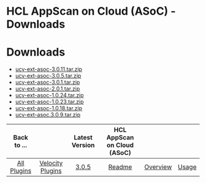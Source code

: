 
HCL AppScan on Cloud (ASoC) - Downloads
=======================================

# Downloads

- [ucv-ext-asoc-3.0.11.tar.zip](https://hclcr.io/files/devops/accelerate/plugins/ucv-ext-asoc/ucv-ext-asoc:3.0.11.tar)
- [ucv-ext-asoc-3.0.5.tar.zip](https://raw.githubusercontent.com/UrbanCode/IBM-UCV-PLUGINS/main/files/ucv-ext-asoc/ucv-ext-asoc-3.0.5.tar.zip)
- [ucv-ext-asoc-3.0.1.tar.zip](https://raw.githubusercontent.com/UrbanCode/IBM-UCV-PLUGINS/main/files/ucv-ext-asoc/ucv-ext-asoc-3.0.1.tar.zip)
- [ucv-ext-asoc-2.0.1.tar.zip](https://raw.githubusercontent.com/UrbanCode/IBM-UCV-PLUGINS/main/files/ucv-ext-asoc/ucv-ext-asoc-2.0.1.tar.zip)
- [ucv-ext-asoc-1.0.24.tar.zip](https://raw.githubusercontent.com/UrbanCode/IBM-UCV-PLUGINS/main/files/ucv-ext-asoc/ucv-ext-asoc-1.0.24.tar.zip)
- [ucv-ext-asoc-1.0.23.tar.zip](https://raw.githubusercontent.com/UrbanCode/IBM-UCV-PLUGINS/main/files/ucv-ext-asoc/ucv-ext-asoc-1.0.23.tar.zip)
- [ucv-ext-asoc-1.0.18.tar.zip](https://raw.githubusercontent.com/UrbanCode/IBM-UCV-PLUGINS/main/files/ucv-ext-asoc/ucv-ext-asoc-1.0.18.tar.zip)
- [ucv-ext-asoc.3.0.9.tar.zip](https://raw.githubusercontent.com/UrbanCode/IBM-UCV-PLUGINS/main/files/ucv-ext-asoc/ucv-ext-asoc.3.0.9.tar.zip)

|Back to ...||Latest Version|HCL AppScan on Cloud (ASoC) |||
| :---: | :---: | :---: | :---: | :---: | :---: |
|[All Plugins](../../index.md)|[Velocity Plugins](../README.md)|[3.0.5](https://raw.githubusercontent.com/UrbanCode/IBM-UCV-PLUGINS/main/files/ucv-ext-asoc/ucv-ext-asoc-3.0.5.tar.zip)|[Readme](README.md)|[Overview](overview.md)|[Usage](usage.md)|

